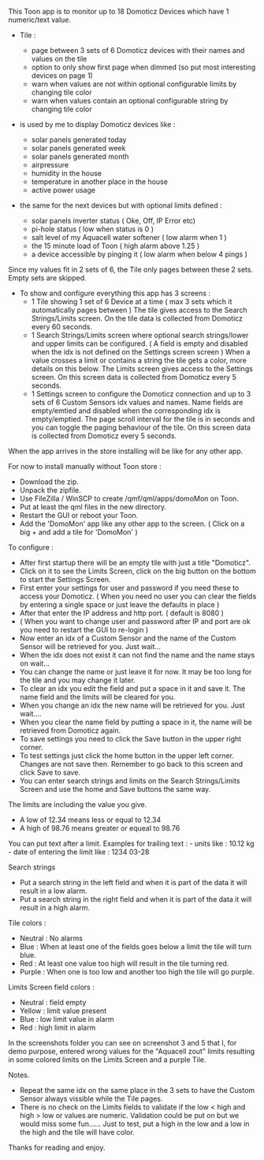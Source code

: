 This Toon app is to monitor up to 18 Domoticz Devices which have 1 numeric/text value.

 - Tile :
    - page between 3 sets of 6 Domoticz devices with their names and values on the tile
    - option to only show first page when dimmed (so put most interesting devices on page 1)
    - warn when values are not within optional configurable limits by changing tile color
    - warn when values contain an optional configurable string by changing tile color

 - is used by me to display Domoticz devices like :
    - solar panels generated today
    - solar panels generated week
    - solar panels generated month
    - airpressure
    - humidity in the house
    - temperature in another place in the house
    - active power usage
 - the same for the next devices but with optional limits defined :
    - solar panels inverter status ( Oke, Off, IP Error etc)
    - pi-hole status ( low when status is 0 )
    - salt level of my Aquacell water softener ( low alarm when 1 )
    - the 15 minute load of Toon ( high alarm above 1.25 )
    - a device accessible by pinging it ( low alarm when below 4 pings )

Since my values fit in 2 sets of 6, the Tile only pages between these 2 sets. Empty sets are skipped.

 - To show and configure everything this app has 3 screens :
    - 1 Tile showing 1 set of 6 Device at a time ( max 3 sets which it automatically pages between ) 
         The tile gives access to the Search Strings/Limits screen.
         On the tile data is collected from Domoticz every 60 seconds.
    - 1 Search Strings/Limits screen where optional search strings/lower and upper limits can be configured.
         ( A field is empty and disabled when the idx is not defined on the Settings screen screen )
         When a value crosses a limit or contains a string the tile gets a color, more details on this below.
         The Limits screen gives access to the Settings screen.
         On this screen data is collected from Domoticz every 5 seconds.
    - 1 Settings screen to configure the Domoticz connection and up to 3 sets of 6 Custom Sensors idx values and names.
         Name fields are empty/emtied and disabled when the corresponding idx is empty/emptied.
         The page scroll interval for the tile is in seconds and you can toggle the paging behaviour of the tile.
         On this screen data is collected from Domoticz every 5 seconds.

When the app arrives in the store installing will be like for any other app.

For now to install manually without Toon store : 

 - Download the zip.
 - Unpack the zipfile.
 - Use FileZilla / WinSCP to create /qmf/qml/apps/domoMon on Toon.
 - Put at least the qml files in the new directory.
 - Restart the GUI or reboot your Toon.
 - Add the 'DomoMon' app like any other app to the screen.
    ( Click on a big + and add a tile for 'DomoMon' )

To configure :

 - After first startup there will be an empty tile with just a title "Domoticz".
 - Click on it to see the Limits Screen, click on the big button on the bottom to start the Settings Screen.
 - First enter your settings for user and password if you need these to access your Domoticz.
   ( When you need no user you can clear the fields by entering a single space or just leave the defaults in place )
 - After that enter the IP address and http port. ( default is 8080 )
 - ( When you want to change user and password after IP and port are ok you need to restart the GUI to re-login )
 - Now enter an idx of a Custom Sensor and the name of the Custom Sensor will be retrieved for you. Just wait...
 - When the idx does not exist it can not find the name and the name stays on wait...
 - You can change the name or just leave it for now. It may be too long for the tile and you may change it later.
 - To clear an idx you edit the field and put a space in it and save it. The name field and the limits will be cleared for you.
 - When you change an idx the new name will be retrieved for you. Just wait....
 - When you clear the name field by putting a space in it, the name will be retrieved from Domoticz again.
 - To save settings you need to click the Save button in the upper right corner.
 - To test settings just click the home button in the upper left corner. Changes are not save then. Remember to go back to this screen and click Save to save.
 - You can enter search strings and limits on the Search Strings/Limits Screen and use the home and Save buttons the same way.

The limits are including the value you give.
 - A low of 12.34 means less or equal to 12.34
 - A high of 98.76 means greater or equeal to 98.76

You can put text after a limit.
Examples for trailing text : 
    - units like                         : 10.12 kg
    - date of entering the limit like    : 1234 03-28

Search strings
 - Put a search string in the left field and when it is part of the data it will result in a low alarm.
 - Put a search string in the right field and when it is part of the data it will result in a high alarm.
 
Tile colors :
 - Neutral  : No alarms
 - Blue     : When at least one of the fields goes below a limit the tile will turn blue.
 - Red      : At least one value too high will result in the tile turning red.
 - Purple   : When one is too low and another too high the tile will go purple.

Limits Screen field colors :
 - Neutral  : field empty
 - Yellow   : limit value present
 - Blue     : low limit value in alarm
 - Red      : high limit in alarm
 
In the screenshots folder you can see on screenshot 3 and 5 that I, for demo purpose, entered wrong values for the "Aquacell zout" limits resulting in some colored limits on the Limits Screen and a purple Tile.

Notes.
 - Repeat the same idx on the same place in the 3 sets to have the Custom Sensor always vissible while the Tile pages.
 - There is no check on the Limits fields to validate if the low < high and high > low or values are numeric.
     Validation could be put on but we would miss some fun......
     Just to test, put a high in the low and a low in the high and the tile will have color.

Thanks for reading and enjoy.

